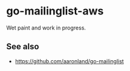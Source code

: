 # go-mailinglist-aws

Wet paint and work in progress.

## See also

* https://github.com/aaronland/go-mailinglist
